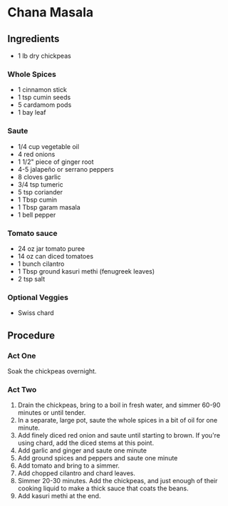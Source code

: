 # Chana Masala

## Ingredients

- 1 lb dry chickpeas

### Whole Spices

- 1 cinnamon stick
- 1 tsp cumin seeds
- 5 cardamom pods
- 1 bay leaf

### Saute

- 1/4 cup vegetable oil
- 4 red onions
- 1 1/2" piece of ginger root
- 4-5 jalapeño or serrano peppers
- 8 cloves garlic
- 3/4 tsp tumeric
- 5 tsp coriander
- 1 Tbsp cumin
- 1 Tbsp garam masala
- 1 bell pepper

### Tomato sauce

- 24 oz jar tomato puree
- 14 oz can diced tomatoes
- 1 bunch cilantro
- 1 Tbsp ground kasuri methi (fenugreek leaves)
- 2 tsp salt

### Optional Veggies

- Swiss chard

## Procedure

### Act One

Soak the chickpeas overnight.

### Act Two

1. Drain the chickpeas, bring to a boil in fresh water, and simmer 60-90 minutes or until tender.
1. In a separate, large pot, saute the whole spices in a bit of oil for one minute.
1. Add finely diced red onion and saute until starting to brown. If you're using chard, add the diced stems at this point.
1. Add garlic and ginger and saute one minute
1. Add ground spices and peppers and saute one minute
1. Add tomato and bring to a simmer.
1. Add chopped cilantro and chard leaves.
1. Simmer 20-30 minutes. Add the chickpeas, and just enough of their cooking liquid to make a thick sauce that coats the beans.
1. Add kasuri methi at the end.
